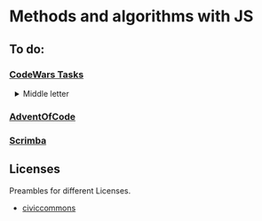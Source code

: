 # Methods and algorithms with JS

## To do:

  ### [CodeWars Tasks](https://www.codewars.com)
  <details>
    <summary style="margin-left: 10px;outline:none">Middle letter</summary>

  - ### Instruction
    > Return the middle character of a given word.
    >
    > - If the word's length is odd, return the middle character.
    > - If the word's length is even, return the middle 2 characters.
    >
    > #### Examples:
    > - Kata.getMiddle("test") should return "es"
    > - Kata.getMiddle("testing") should return "t"
    > - Kata.getMiddle("middle") should return "dd"
    > - Kata.getMiddle("A") should return "A"
    >
    > #### Input
    > A word (string) of length 0 < str < 1000
    > (In javascript you may get slightly more than 1000 in some test cases due to an error in the > test cases).
    > You do not need to test for this. This is only here to tell you that you do not need to worry about
    > your solution timing out.
    >
    > #### Output
    > The middle character(s) of the word represented as a string.

  - ### Solution:
  #### Short
  ```javascript
    const getMiddle = s => s.slice(Math.floor((s.length - 1) / 2), Math.ceil((s.length + 1) / 2));
  ```
  It's a solution that just happens to work but we don't know exactly why.
  
  #### Elaborate
  ```javascript
  const getMiddle = word => {
      const indexShiftFromZero = 1;
      const indexShiftSliceEnd = 1;
      const center = (word.length - indexShiftFromZero) / 2;
      const start = Math.floor(center);
      const end = Math.ceil(center) + indexShiftSliceEnd;
      return word.slice(start,end);
  }
  ```
  1. indexShift~ variables are introduced to avoid 'magical numbers' +1 and -1.
  2. We ask what is the center of the word, but since we resolve with slice, we need index value and indices start with 0 so we subtract 1 from length. Hence, for a 4-letter word with indices 0 1 2 3 we know that the center would be between 1 and 2, at 1.5.
  3. Since indices are integers, we use closest approximates with Math methods, depending on their "side" ("left" and "right" from 1.5)
  4. For an end value we need to add 1 to the result because end value of slice function is non-inclusive;
  </details>

### [AdventOfCode](https://adventofcode.com/)



### [Scrimba](https://scrimba.com/learn/adventcalendar)
  
## Licenses
Preambles for different Licenses.
 * [civiccommons](http://wiki.civiccommons.org/Choosing_a_License/)
